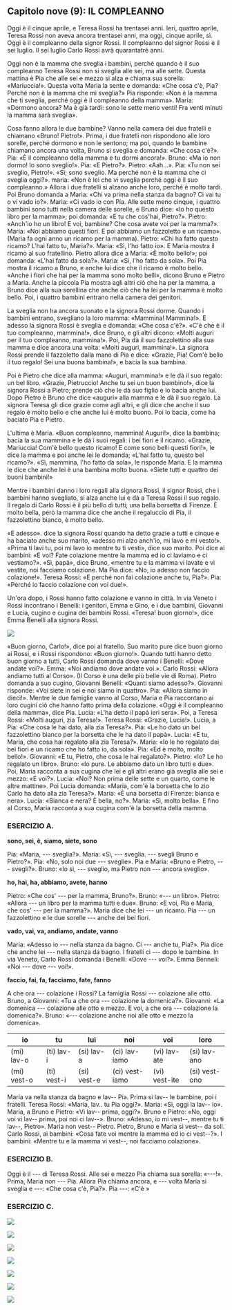 ## Capitolo nove (9): IL COMPLEANNO

Oggi è il cinque aprile, e Teresa Rossi ha trentasei anni. Ieri, quattro aprile, Teresa Rossi non aveva ancora trentasei anni, ma oggi, cinque aprile, sì. Oggi è il compleanno della signor Rossi. Il compleanno del signor Rossi è il sei luglio. Il sei luglio Carlo Rossi avrà quarantatré anni.

Oggi non è la mamma che sveglia i bambini, perché quando è il suo compleanno Teresa Rossi non si sveglia alle sei, ma alle sette. Questa mattina è Pia che alle sei e mezzo si alza e chiama sua sorella: «Mariuccia!». Questa volta Maria la sente e domanda: «Che cosa c'è, Pia? Perché non è la mamma che mi sveglia?» Pia risponde: «Non è la mamma che ti sveglia, perché oggi è il compleanno della mamma». Maria: «Dormono ancora? Ma è già tardi: sono le sette meno venti! Fra venti minuti la mamma sarà sveglia».

Cosa fanno allora le due bambine? Vanno nella camera dei due fratelli e chiamano «Bruno! Pietro!». Prima, i due fratelli non rispondono alle loro sorelle, perché dormono e non le sentono; ma poi, quando le bambine chiamano ancora una volta, Bruno si sveglia e domanda: «Che cosa c'è?». Pia: «È il compleanno della mamma e tu dormi ancora!». Bruno: «Ma io non dormo! Io sono sveglio!». Pia: «E Pietro?». Pietro: «Aah...». Pia: «Tu non sei sveglio, Pietro!». «Sì; sono sveglio. Ma perché non è la mamma che ci sveglia oggi?». maria: «Non è lei che vi sveglia perché oggi è il suo compleanno.» Allora i due fratelli si alzano anche loro, perché è molto tardi. Poi Bruno domanda a Maria: «Chi va prima nella stanza da bagno? Ci vai tu o vi vado io?». Maria: «Ci vado io con Pia. Alle sette meno cinque, i quattro bambini sono tutti nella camera delle sorelle, e Bruno dice: «Io ho questo libro per la mamma»; poi domanda: «E tu che cos'hai, Pietro?». Pietro: «Anch'io ho un libro! E voi, bambine? Che cosa avete voi per la mamma?». Maria: «Noi abbiamo questi fiori. E poi abbiamo un fazzoletto e un ricamo». (Maria fa ogni anno un ricamo per la mamma). Pietro: «Chi ha fatto questo ricamo? L'hai fatto tu, Maria?». Maria: «Sì, l'ho fatto io». E Maria mostra il ricamo al suo fratellino. Pietro allora dice a Maria: «È molto bello!»; poi domanda: «L'hai fatto da sola?». Maria: «Sì, l'ho fatto da sola». Poi Pia mostra il ricamo a Bruno, e anche lui dice che il ricamo è molto bello. «Anche i fiori che hai per la mamma sono molto belli», dicono Bruno e Pietro a Maria. Anche la piccola Pia mostra agli altri ciò che ha per la mamma, a Bruno dice alla sua sorellina che anche ciò che ha lei per la mamma è molto bello. Poi, i quattro bambini entrano nella camera dei genitori.

La sveglia non ha ancora suonato e la signora Rossi dorme. Quando i bambini entrano, svegliano la loro mamma: «Mammina! Mammina!». E adesso la signora Rossi è sveglia e domanda: «Che cosa c'è?». «C'è che è il tuo compleanno, mammina!», dice Bruno, e gli altri dicono: «Molti auguri per il tuo compleanno, mammina!». Poi, Pia dà il suo fazzolettino alla sua mamma e dice ancora una volta: «Molti auguri, mammina!». La signora Rossi prende il fazzoletto dalla mano di Pia e dice: «Grazie, Pia! Com'è bello il tuo regalo! Sei una buona bambina!», e bacia la sua bambina.

Poi è Pietro che dice alla mamma: «Auguri, mammina!» e le dà il suo regalo: un bel libro. «Grazie, Pietruccio! Anche tu sei un buon bambino!», dice la signora Rossi a Pietro; prende ciò che le dà suo figlio e lo bacia anche lui. Dopo Pietro è Bruno che dice «auguri» alla mamma e le dà il suo regalo. La signora Teresa gli dice grazie come agli altri, e gli dice che anche il suo regalo è molto bello e che anche lui è molto buono. Poi lo bacia, come ha baciato Pia e Pietro.

L'ultima è Maria. «Buon compleanno, mammina! Auguri!», dice la bambina; bacia la sua mammina e le dà i suoi regali: i bei fiori e il ricamo. «Grazie, Mariuccia! Com'è bello questo ricamo! E come sono belli questi fiori!», le dice la mamma e poi anche lei le domanda; «L'hai fatto tu, questo bel ricamo?». «Sì, mammina, l'ho fatto da sola», le risponde Maria. E la mamma le dice che anche lei è una bambina molto buona. «Siete tutti e quattro dei buoni bambini!»

Mentre i bambini danno i loro regali alla signora Rossi, il signor Rossi, che i bambini hanno svegliato, si alza anche lui e dà a Teresa Rossi il suo regalo. Il regalo di Carlo Rossi è il più bello di tutti; una bella borsetta di Firenze. È molto bella, però la mamma dice che anche il regaluccio di Pia, il fazzolettino bianco, è molto bello.

«E adesso». dice la signora Rossi quando ha detto grazie a tutti e cinque e ha baciato anche suo marito, «adesso mi alzo anch'io, mi lavo e mi vesto!». «Prima ti lavi tu, poi mi lavo io mentre tu ti vesti», dice suo marito. Poi dice ai bambini: «E voi? Fate colazione mentre la mamma ed io ci laviamo e ci vestiamo?». «Sì, papà», dice Bruno, «mentre tu e la mamma vi lavate e vi vestite, noi facciamo colazione. Ma Pia dice: «No, io adesso non faccio colazione!». Teresa Rossi: «E perché non fai colazione anche tu, Pia?». Pia: «Perché io faccio colazione con voi due!».

Un'ora dopo, i Rossi hanno fatto colazione e vanno in città. In via Veneto i Rossi incontrano i Benelli: i genitori, Emma e Gino, e i due bambini, Giovanni e Lucia, cugino e cugina dei bambini Rossi. «Teresa! buon giorno!», dice Emma Benelli alla signora Rossi.

![](../images/c9.1.png)

«Buon giorno, Carlo!», dice poi al fratello. Suo marito pure dice buon giorno ai Rossi, e i Rossi rispondono: «Buon giorno!». Quando tutti hanno detto buon giorno a tutti, Carlo Rossi domanda dove vanno i Benelli: «Dove andate voi?». Emma: «Noi andiamo dove andate voi.». Carlo Rossi: «Allora andiamo tutti al Corso». (Il Corso è una delle più belle vie di Roma). Pietro domanda a suo cugino, Giovanni Benelli: «Quanti siamo adesso?». Giovanni risponde: «Voi siete in sei e noi siamo in quattro». Pia: «Allora siamo in dieci!». Mentre le due famiglie vanno al Corso, Maria e Pia raccontano ai loro cugini ciò che hanno fatto prima della colazione. «Oggi è il compleanno della mamma», dice Pia. Lucia: «L'ha detto il papà ieri sera». Poi, a Teresa Rossi: «Molti auguri, zia Teresa!». Teresa Rossi: «Grazie, Lucia!». Lucia, a Pia: «Che cosa le hai dato, alla zia Teresa?». Pia: «Le ho dato un bel fazzolettino bianco per la borsetta che le ha dato il papà». Lucia: «E tu, Maria, che cosa hai regalato alla zia Teresa?». Maria: «Io le ho regalato dei bei fiori e un ricamo che ho fatto io, da sola». Pia: «Ed è molto, molto bello!». Giovanni: «E tu, Pietro, che cosa le hai regalato?». Pietro: «Io? Le ho regalato un libro». Bruno: «Io pure. Le abbiamo dato un libro tutti e due». Poi, Maria racconta a sua cugina che lei e gli altri erano già sveglia alle sei e mezzo: «E voi?». Lucia: «Noi? Non prima delle sette e un quarto, come le altre mattine». Poi Lucia domanda: «Maria, com'è la borsetta che lo zio Carlo ha dato alla zia Teresa?». Maria: «È una borsetta di Firenze: bianca e nera». Lucia: «Bianca e nera? È bella, no?». Maria: «Sì, molto bella». E fino al Corso, Maria racconta a sua cugina com'è la borsetta della mamma.



### ESERCIZIO A.

**sono, sei, è, siamo, siete, sono**

Pia: «Maria, --- sveglia?». Maria: «Sì, --- sveglia. --- svegli Bruno e Pietro?». Pia: «No, solo noi due --- sveglie». Pia e Maria: «Bruno e Pietro, --- svegli?». Bruno: «Io sì, --- sveglio, ma Pietro non --- ancora sveglio».

**ho, hai, ha, abbiamo, avete, hanno**

Pietro: «Che cos' --- per la mamma, Bruno?». Bruno: «--- un libro». Pietro: «Allora --- un libro per la mamma tutti e due». Bruno: «E voi, Pia e Maria, che cos' --- per la mamma?». Maria dice che lei --- un ricamo. Pia --- un fazzolettino e le due sorelle --- anche dei bei fiori.

**vado, vai, va, andiamo, andate, vanno**

Maria: «Adesso io --- nella stanza da bagno. Ci --- anche tu, Pia?». Pia dice che anche lei --- nella stanza da bagno. I fratelli ci --- dopo le bambine. In via Veneto, Carlo Rossi domanda i Benelli: «Dove --- voi?». Emma Benneli: «Noi --- dove --- voi!».

**faccio, fai, fa, facciamo, fate, fanno**

A che ora --- colazione i Rossi? La famiglia Rossi --- colazione alle otto. Bruno, a Giovanni: «Tu a che ora --- colazione la domenica?». Giovanni: «La domenica --- colazione alle otto e mezzo. E voi, a che ora --- colazione la domenica?». Bruno: «--- colazione anche noi alle otto e mezzo la domenica».

| io | tu | lui | noi | voi | loro |
|-------------|-------------|-------------|----------------|---------------|---------------|
| (mi) lav-o | (ti) lav-i | (si) lav-a | (ci) lav-iamo | (vi) lav-ate | (si) lav-ano |
| (mi) vest-o | (ti) vest-i | (si) vest-e | (ci) vest-iamo | (vi) vest-ite | (si) vest-ono |

Maria va nella stanza da bagno e lav-- Pia. Prima si lav-- le bambine, poi i fratelli. Teresa Rossi: «Maria, lav.. tu Pia oggi?». Maria: «Sì, oggi la lav-- io». Maria, a Bruno e Pietro: «Vi lav-- prima, oggi?». Bruno e Pietro: «No, oggi voi vi lav-- prima, poi noi ci lav--». Bruno: «Adesso, io mi vest--, mentre tu ti lav--, Pietro». Maria non vest-- Pietro. Pietro, Bruno e Maria si vest-- da soli. Carlo Rossi, ai bambini: «Cosa fate voi mentre la mamma ed io ci vest--?». I bambini: «Mentre tu e la mamma vi vest--, noi facciamo colazione».



### ESERCIZIO B.

Oggi è il --- di Teresa Rossi. Alle sei e mezzo Pia chiama sua sorella: «---!». Prima, Maria non --- Pia. Allora Pia chiama ancora, e --- volta Maria si sveglia e ---: «Che cosa c'è, Pia?». Pia ---: «C'è »



### ESERCIZIO C.


<!---
Footnotes
-->

![](../images/9sub1.png)

![](../images/9sub2.png)

![](../images/9sub3.png)

![](../images/9sub4.png)

![](../images/9sub5.png)

![](../images/9sub6.png)

![](../images/9sub7.png)

<!--stackedit_data:
eyJoaXN0b3J5IjpbLTE5MzgwNjQzOCwxMzQzOTkwOTMyLDU4ND
M3NzExMSwxMDg3NTQ4NTA0LDQyNTY5MzYxMSwxNzAyMTUxNTc2
LC0yNDkyMDYxNywxMjIwMDUyNDcxLDg3MTc3NDYwOCwtMjAzOD
k3OTEzLDk3NDk2NzkyLDEyNzEyNjc0OTgsMTA0Njc5MzkzNF19

-->